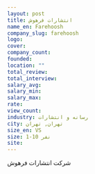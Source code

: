 ```yaml
---
layout: post
title: انتشارات فرهوش
name_en: Farehoosh
company_slug: farehoosh
logo: 
cover: 
company_count:
founded:
location: ""
total_review: 
total_interview: 
salary_avg: 
salary_min: 
salary_max: 
rate: 
view_count: 
industry: رسانه و انتشارات
city: تهران, تهران
size_en: VS
size: 1-10 نفر
site: 
---
```


شرکت انتشارات فرهوش 
